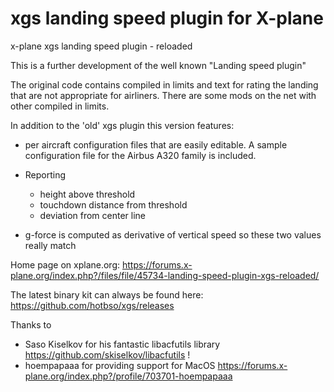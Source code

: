 # xgs landing speed plugin for X-plane
x-plane xgs landing speed plugin - reloaded

This is a further development of the well known "Landing speed plugin"

The original code contains compiled in limits and text for rating the landing that are not appropriate for airliners.
There are some mods on the net with other compiled in limits.

In addition to the 'old' xgs plugin this version features:

- per aircraft configuration files that are easily editable.
  A sample configuration file for the Airbus A320 family is included.

- Reporting
  - height above threshold
  - touchdown distance from threshold
  - deviation from center line

- g-force is computed as derivative of vertical speed so these two values really match

Home page on xplane.org: https://forums.x-plane.org/index.php?/files/file/45734-landing-speed-plugin-xgs-reloaded/

The latest binary kit can always be found here: https://github.com/hotbso/xgs/releases

Thanks to
- Saso Kiselkov for his fantastic libacfutils library https://github.com/skiselkov/libacfutils !
- hoempapaaa for providing support for MacOS https://forums.x-plane.org/index.php?/profile/703701-hoempapaaa
